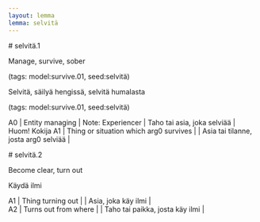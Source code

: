 ```yaml
---
layout: lemma
lemma: selvitä
---
```


<div class="sense">
# <span class="sensename">selvitä.1</span>

<span class="description">Manage, survive, sober</span>

(tags: model:survive.01, seed:selvitä)

<span class="description">Selvitä, säilyä hengissä, selvitä humalasta</span>

(tags: model:survive.01, seed:selvitä)

A0 | Entity managing | Note: Experiencer | Taho tai asia, joka selviää | Huom! Kokija
A1 | Thing or situation which arg0 survives |   | Asia tai tilanne, josta arg0 selviää |  

</div>

<div class="sense">
# <span class="sensename">selvitä.2</span>

<span class="description">Become clear, turn out</span>

<span class="description">Käydä ilmi</span>

A1 | Thing turning out |   | Asia, joka käy ilmi |  
A2 | Turns out from where |   | Taho tai paikka, josta käy ilmi |  

</div>

